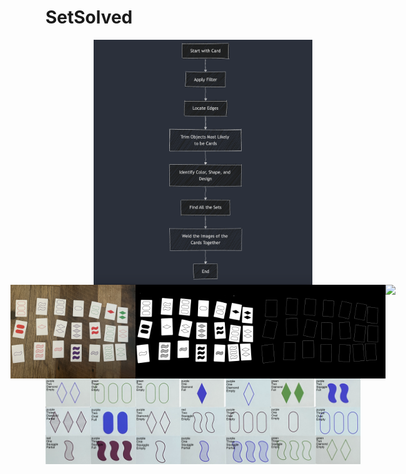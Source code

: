 # SetSolved
<div style="display: flex; justify-content: center;">
    <img src="demos/flowchart.png" width="350">
</div>

<div style="display: flex; justify-content: center;">
    <img src="demos/image1.png" width="200">
    <img src="demos/white_regions_blurred.png" width="200">
    <img src="demos/just_edges.png" width="200">
    <img src="demos/edges_filtered.png" width="200">

</div>

<div style="display: flex; justify-content: center;">
    <img src="demos/combined_image.png" width="1000">
</div>

